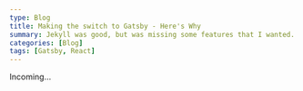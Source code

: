 ```yaml
---
type: Blog
title: Making the switch to Gatsby - Here's Why
summary: Jekyll was good, but was missing some features that I wanted.  Round two of the site rewrite equals Gatsby.
categories: [Blog]
tags: [Gatsby, React]
---
```


Incoming...
